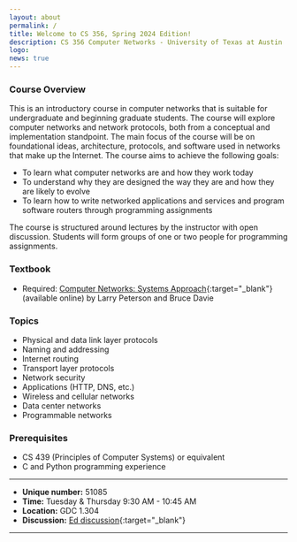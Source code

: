 ```yaml
---
layout: about
permalink: /
title: Welcome to CS 356, Spring 2024 Edition!
description: CS 356 Computer Networks - University of Texas at Austin
logo: 
news: true
---
```


### Course Overview

This is an introductory course in computer networks that is suitable for undergraduate and beginning graduate students. The course will explore computer networks and network protocols, both from a conceptual and implementation standpoint. The main focus of the course will be on foundational ideas, architecture, protocols, and software used in networks that make up the Internet. The course aims to achieve the following goals:

* To learn what computer networks are and how they work today
* To understand why they are designed the way they are and how they are likely to evolve
* To learn how to write networked applications and services and program software routers through programming assignments

The course is structured around lectures by the instructor with open discussion. Students will form groups of one or two people for programming assignments.


### Textbook
* Required: [Computer Networks: Systems Approach](https://book.systemsapproach.org/){:target="\_blank"} (available online) by Larry Peterson and Bruce Davie

### Topics
* Physical and data link layer protocols
* Naming and addressing
* Internet routing
* Transport layer protocols
* Network security
* Applications (HTTP, DNS, etc.)
* Wireless and cellular networks
* Data center networks
* Programmable networks


### Prerequisites
- CS 439 (Principles of Computer Systems) or equivalent
- C and Python programming experience

***

- **Unique number:** 51085
- **Time:** Tuesday & Thursday 9:30 AM - 10:45 AM
- **Location:** GDC 1.304 
- **Discussion:** [Ed discussion](https://edstem.org/us/courses/50367){:target="\_blank"}

***
